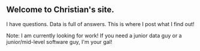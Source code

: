 ## Welcome to Christian's site.

I have questions. Data is full of answers. This is where I post what I find out!

Note: I am currently looking for work! If you need a junior data guy or a junior/mid-level software guy, I'm your gal!
